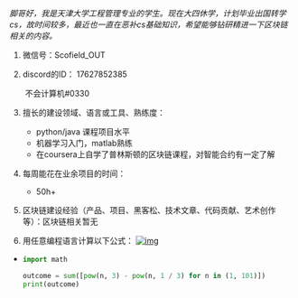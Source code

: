 *脚哥好，我是天津大学工程管理专业的学生。现在大四休学，计划毕业出国转学cs，故时间较多，最近也一直在恶补cs基础知识，希望能够钻研精进一下区块链相关的内容。* 

1. 微信号：Scofield_OUT

2. discord的ID： 17627852385

   ​						不会计算机#0330

3. 擅长的建设领域、语言或工具、熟练度：

   * python/java 课程项目水平
   * 机器学习入门，matlab熟练
   * 在coursera上自学了普林斯顿的区块链课程，对智能合约有一定了解

4. 每周能花在业余项目的时间：

   * 50h+

5. 区块链建设经验（产品、项目、黑客松、技术文章、代码贡献、艺术创作等）：区块链相关暂无

6. 用任意编程语言计算以下公式： [![img](https://camo.githubusercontent.com/efe9a158b547540d2d2a9af433231733e98e13edb77eb8685e1ad9c2ebc1eec7/68747470733a2f2f6c617465782e636f6465636f67732e636f6d2f7376672e696d6167653f25354373756d5f2537426e3d312537442535452537423130302537442535436c6566742673706163653b286e253545253742332537442d25354373717274253542332535442537426e2537442673706163653b25354372696768742673706163653b29)](https://camo.githubusercontent.com/efe9a158b547540d2d2a9af433231733e98e13edb77eb8685e1ad9c2ebc1eec7/68747470733a2f2f6c617465782e636f6465636f67732e636f6d2f7376672e696d6167653f25354373756d5f2537426e3d312537442535452537423130302537442535436c6566742673706163653b286e253545253742332537442d25354373717274253542332535442537426e2537442673706163653b25354372696768742673706163653b29)

* ```python
  import math
  
  outcome = sum([pow(n, 3) - pow(n, 1 / 3) for n in (1, 101)])
  print(outcome)
  ```

  

